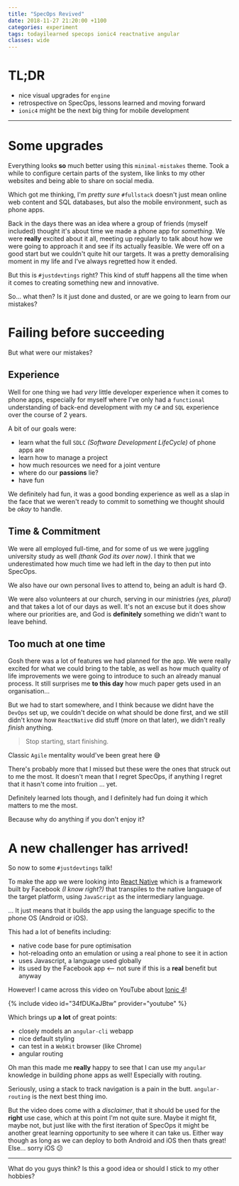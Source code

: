 ```yaml
---
title: "SpecOps Revived"
date: 2018-11-27 21:20:00 +1100
categories: experiment
tags: todayilearned specops ionic4 reactnative angular
classes: wide
---
```


# TL;DR
* nice visual upgrades for `engine`
* retrospective on SpecOps, lessons learned and moving forward
* `ionic4` might be the next big thing for mobile development

---

# Some upgrades
Everything looks **so** much better using this `minimal-mistakes` theme. Took a while to configure certain parts of the system, like links to my other websites and being able to share on social media.

Which got me thinking, I'm *pretty sure* `#fullstack` doesn't just mean online web content and SQL databases, but also the mobile environment, such as phone apps.

Back in the days there was an idea where a group of friends (myself included) thought it's about time we made a phone app for *something*. We were **really** excited about it all, meeting up regularly to talk about how we were going to approach it and see if its actually feasible. We were off on a good start but we couldn't quite hit our targets. It was a pretty demoralising moment in my life and I've always regretted how it ended. 

But this is `#justdevtings` right? This kind of stuff happens all the time when it comes to creating something new and innovative.

So... what then? Is it just done and dusted, or are we going to learn from our mistakes?

# Failing before succeeding

But what were our mistakes?

## Experience

Well for one thing we had *very* little developer experience when it comes to phone apps, especially for myself where I've only had a `functional` understanding of back-end development with my `C#` and `SQL` experience over the course of 2 years.

A bit of our goals were:
- learn what the full `SDLC` _(Software Development LifeCycle)_ of phone apps are
- learn how to manage a project
- how much resources we need for a joint venture
- where do our **passions** lie?
- have fun

We definitely had fun, it was a good bonding experience as well as a slap in the face that we weren't ready to commit to something we thought should be *okay* to handle.

## Time & Commitment

We were all employed full-time, and for some of us we were juggling university study as well _(thank God its over now)_. I think that we underestimated how much time we had left in the day to then put into SpecOps.  

We also have our own personal lives to attend to, being an adult is hard :sweat:. 

We were also volunteers at our church, serving in our ministries _(yes, plural)_ and that takes a lot of our days as well. It's not an excuse but it does show where our priorities are, and God is **definitely** something we didn't want to leave behind.

## Too much at one time

Gosh there was a lot of features we had planned for the app. We were really excited for what we could bring to the table, as well as how much quality of life improvements we were going to introduce to such an already manual process. It still surprises me **to this day** how much paper gets used in an organisation...

But we had to start somewhere, and I think because we didnt have the `DevOps` set up, we couldn't decide on what should be done first, and we still didn't know how `ReactNative` did stuff (more on that later), we didn't really *finish* anything.

> Stop starting, start finishing.

Classic `Agile` mentality would've been great here :sweat_smile:

There's probably more that I missed but these were the ones that struck out to me the most. It doesn't mean that I regret SpecOps, if anything I regret that it hasn't come into fruition ... yet.

Definitely learned lots though, and I definitely had fun doing it which matters to me the most.

Because why do anything if you don't enjoy it?

# A new challenger has arrived!

So now to some `#justdevtings` talk!

To make the app we were looking into [React Native](https://facebook.github.io/react-native/) which is a framework built by Facebook _(I know right?)_ that transpiles to the native language of the target platform, using `JavaScript` as the intermediary language.

... It just means that it builds the app using the language specific to the phone OS (Android or iOS).

This had a lot of benefits including:
* native code base for pure optimisation
* hot-reloading onto an emulation or using a real phone to see it in action
* uses Javascript, a language used globally
* its used by the Facebook app <-- not sure if this is a **real** benefit but anyway

However! I came across this video on YouTube about [Ionic 4](https://ionicframework.com/docs/)!

{% include video id="34fDUKaJBtw" provider="youtube" %}

Which brings up **a lot** of great points:
* closely models an `angular-cli` webapp
* nice default styling
* can test in a `WebKit` browser (like Chrome)
* angular routing

Oh man this made me **really** happy to see that I can use my `angular` knowledge in building phone apps as well! Especially with routing.

Seriously, using a stack to track navigation is a pain in the butt. `angular-routing` is the next best thing imo.

But the video does come with a *disclaimer*, that it should be used for the **right** use case, which at this point I'm not quite sure. Maybe it might fit, maybe not, but just like with the first iteration of SpecOps it might be another great learning opportunity to see where it can take us. Either way though as long as we can deploy to both Android and iOS then thats great! Else... sorry iOS :confused:

---

What do you guys think? Is this a good idea or should I stick to my other hobbies?
